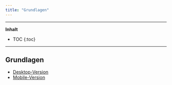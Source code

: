 ```yaml
---
title: "Grundlagen"
---
```

---------------
__Inhalt__
* TOC
{:toc}
---------------

## Grundlagen

* [Desktop-Version](grundlangen_desktop.md)
* [Mobile-Version](grundlagen_mobile.md)
